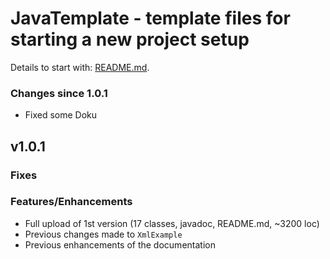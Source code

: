 <!DOCTYPE html>
<html lang="en">
<head>
	<meta http-equiv="Content-Type" content="text/html; charset=utf-8" />
	<meta name="description" content="JavaTemplate - template files for starting a new project setup" />
    <link rel="search" type="application/opensearchdescription+xml" href="/opensearch.xml" title="GitHub" />
	<meta property="og:title" content="JavaTemplate" />
	<meta property="og:url" content="https://github.com/openworld42/JavaTemplate" />
	<meta property="og:description" content="JavaTemplate - template files for starting a new project setup" />
	<meta name="github-keyboard-shortcuts" content="repository,template,source-code" data-pjax-transient="true" />
	<meta name="hostname" content="github.com" />
	<meta name="expected-hostname" content="github.com" />
</head>
<body>

<h1>JavaTemplate - template files for starting a new project setup</h1>
<p>Details to start with: <a href="https://github.com/openworld42/JavaTemplate/blob/master/README.md">README.md</a>.</p>


<h3>Changes since 1.0.1</h3>
<ul>
	<li>Fixed some Doku</li>
</ul>
<p></p>

<h2>v1.0.1</h2>
<h3>Fixes</h3>
<h3>Features/Enhancements</h3>
<ul>
    <li>Full upload of 1st version (17 classes, javadoc, README.md, ~3200 loc)</li>
    <li>Previous changes made to <code>XmlExample</code></li>
    <li>Previous enhancements of the documentation</li>
</ul>
<p></p>
</body>
</html>



